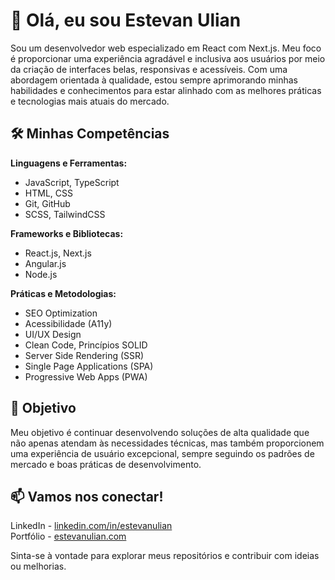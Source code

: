 # 👋 Olá, eu sou Estevan Ulian

Sou um desenvolvedor web especializado em React com Next.js. Meu foco é proporcionar uma experiência agradável e inclusiva aos usuários por meio da criação de interfaces belas, responsivas e acessíveis. Com uma abordagem orientada à qualidade, estou sempre aprimorando minhas habilidades e conhecimentos para estar alinhado com as melhores práticas e tecnologias mais atuais do mercado.

## 🛠️ Minhas Competências
**Linguagens e Ferramentas:**
* JavaScript, TypeScript
* HTML, CSS
* Git, GitHub
* SCSS, TailwindCSS

**Frameworks e Bibliotecas:**
* React.js, Next.js
* Angular.js
* Node.js

**Práticas e Metodologias:**
* SEO Optimization
* Acessibilidade (A11y)
* UI/UX Design
* Clean Code, Princípios SOLID
* Server Side Rendering (SSR)
* Single Page Applications (SPA)
* Progressive Web Apps (PWA)

## 🎯 Objetivo
Meu objetivo é continuar desenvolvendo soluções de alta qualidade que não apenas atendam às necessidades técnicas, mas também proporcionem uma experiência de usuário excepcional, sempre seguindo os padrões de mercado e boas práticas de desenvolvimento.

## 📫 Vamos nos conectar!
LinkedIn - [linkedin.com/in/estevanulian](https://www.linkedin.com/in/estevanulian) <br>
Portfólio - [estevanulian.com](https://estevanulian.com)

Sinta-se à vontade para explorar meus repositórios e contribuir com ideias ou melhorias.
